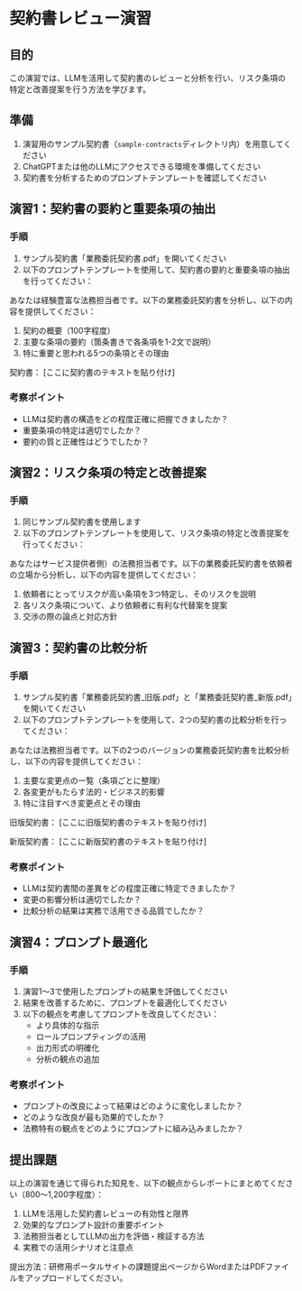 # 契約書レビュー演習

## 目的

この演習では、LLMを活用して契約書のレビューと分析を行い、リスク条項の特定と改善提案を行う方法を学びます。

## 準備

1. 演習用のサンプル契約書（`sample-contracts`ディレクトリ内）を用意してください
2. ChatGPTまたは他のLLMにアクセスできる環境を準備してください
3. 契約書を分析するためのプロンプトテンプレートを確認してください

## 演習1：契約書の要約と重要条項の抽出

### 手順

1. サンプル契約書「業務委託契約書.pdf」を開いてください
2. 以下のプロンプトテンプレートを使用して、契約書の要約と重要条項の抽出を行ってください： 

あなたは経験豊富な法務担当者です。以下の業務委託契約書を分析し、以下の内容を提供してください：

1. 契約の概要（100字程度）
2. 主要な条項の要約（箇条書きで各条項を1-2文で説明）
3. 特に重要と思われる5つの条項とその理由

契約書：
[ここに契約書のテキストを貼り付け]

### 考察ポイント

- LLMは契約書の構造をどの程度正確に把握できましたか？
- 重要条項の特定は適切でしたか？
- 要約の質と正確性はどうでしたか？

## 演習2：リスク条項の特定と改善提案

### 手順

1. 同じサンプル契約書を使用します
2. 以下のプロンプトテンプレートを使用して、リスク条項の特定と改善提案を行ってください：

あなたはサービス提供者側）の法務担当者です。以下の業務委託契約書を依頼者の立場から分析し、以下の内容を提供してください：

1. 依頼者にとってリスクが高い条項を3つ特定し、そのリスクを説明
2. 各リスク条項について、より依頼者に有利な代替案を提案
3. 交渉の際の論点と対応方針



## 演習3：契約書の比較分析

### 手順

1. サンプル契約書「業務委託契約書_旧版.pdf」と「業務委託契約書_新版.pdf」を開いてください
2. 以下のプロンプトテンプレートを使用して、2つの契約書の比較分析を行ってください：

あなたは法務担当者です。以下の2つのバージョンの業務委託契約書を比較分析し、以下の内容を提供してください：

1. 主要な変更点の一覧（条項ごとに整理）
2. 各変更がもたらす法的・ビジネス的影響
3. 特に注目すべき変更点とその理由

旧版契約書：
[ここに旧版契約書のテキストを貼り付け]

新版契約書：
[ここに新版契約書のテキストを貼り付け]

### 考察ポイント

- LLMは契約書間の差異をどの程度正確に特定できましたか？
- 変更の影響分析は適切でしたか？
- 比較分析の結果は実務で活用できる品質でしたか？

## 演習4：プロンプト最適化

### 手順

1. 演習1〜3で使用したプロンプトの結果を評価してください
2. 結果を改善するために、プロンプトを最適化してください
3. 以下の観点を考慮してプロンプトを改良してください：
   - より具体的な指示
   - ロールプロンプティングの活用
   - 出力形式の明確化
   - 分析の観点の追加

### 考察ポイント

- プロンプトの改良によって結果はどのように変化しましたか？
- どのような改良が最も効果的でしたか？
- 法務特有の観点をどのようにプロンプトに組み込みましたか？

## 提出課題

以上の演習を通じて得られた知見を、以下の観点からレポートにまとめてください（800〜1,200字程度）：

1. LLMを活用した契約書レビューの有効性と限界
2. 効果的なプロンプト設計の重要ポイント
3. 法務担当者としてLLMの出力を評価・検証する方法
4. 実務での活用シナリオと注意点

提出方法：研修用ポータルサイトの課題提出ページからWordまたはPDFファイルをアップロードしてください。